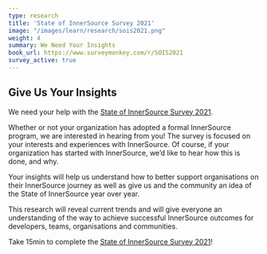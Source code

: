 ```yaml
---
type: research
title: 'State of InnerSource Survey 2021'
image: "/images/learn/research/sois2021.png"
weight: 4
summary: We Need Your Insights
book_url: https://www.surveymonkey.com/r/SOIS2021
survey_active: true
---
```


## Give Us Your Insights

We need your help with the [State of InnerSource Survey 2021](https://www.surveymonkey.com/r/SOIS2021).

Whether or not your organization has adopted a formal InnerSource program, we are interested in hearing from you! The survey is focused on your interests and experiences with InnerSource. Of course, if your organization has started with InnerSource, we’d like to hear how this is done, and why.

Your insights will help us understand how to better support organisations on their InnerSource journey as well as give us and the community an idea of the State of InnerSource year over year.

This research will reveal current trends and will give everyone an understanding of the way to achieve successful InnerSource outcomes for developers, teams, organisations and communities.

Take 15min to complete the [State of InnerSource Survey 2021](https://www.surveymonkey.com/r/SOIS2021)!
